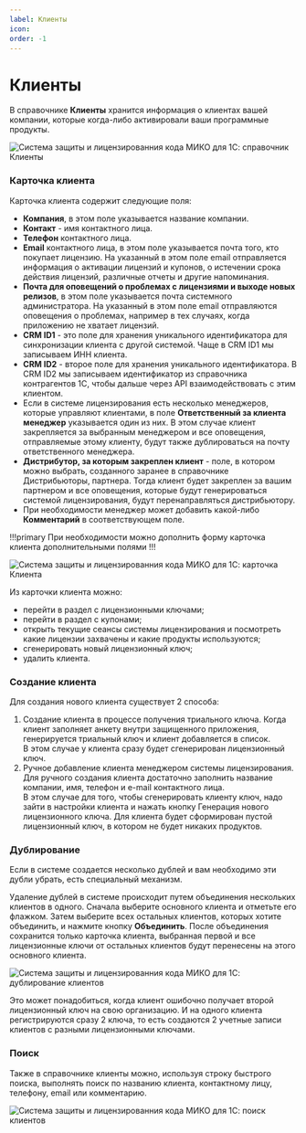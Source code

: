 ```yaml
---
label: Клиенты
icon: 
order: -1
---
```

# Клиенты

В справочнике **Клиенты** хранится информация о клиентах вашей компании, которые когда-либо активировали ваши программные продукты.

<img class="miko-shadow img-zoomable"  
src="/assets/vendor-cabinet/clients/clients_1.png"
data-original="/assets/vendor-cabinet/clients/clients_1.png"
srcset="/assets/vendor-cabinet/clients/clients_1_prev.png 1x, /assets/vendor-cabinet/clients/clients_1.png 2x"
alt="Система защиты и лицензированния кода МИКО для 1С: справочник Клиенты"
/>

### Карточка клиента

Карточка клиента содержит следующие поля:
- **Компания**, в этом поле указывается название компании.
- **Контакт** - имя контактного лица.
- **Телефон** контактного лица.
- **Email** контактного лица, в этом поле указывается почта того, кто покупает лицензию. На указанный в этом поле email отправляется информация о активации лицензий и купонов, о истечении срока действия лицензий, различные отчеты и другие напоминания.
- **Почта для оповещений о проблемах с лицензиями и выходе новых релизов**, в этом поле указывается почта системного администратора. На указанный в этом поле email отправляются оповещения о проблемах, например в тех случаях, когда приложению не хватает лицензий.
- **CRM ID1** - это поле для хранения уникального идентификатора для синхронизации клиента с другой системой. Чаще в CRM ID1 мы записываем ИНН клиента.
- **CRM ID2** - второе поле для хранения уникального идентификатора. В CRM ID2 мы записываем идентификатор из справочника контрагентов 1С, чтобы дальше через API взаимодействовать с этим клиентом. 
- Если в системе лицензирования есть несколько менеджеров, которые управляют клиентами, в поле **Ответственный за клиента менеджер** указывается один из них. В этом случае клиент закрепляется за выбранным менеджером и все оповещения, отправляемые этому клиенту, будут также дублироваться на почту ответственного менеджера.
- **Дистрибутор, за которым закреплен клиент** - поле, в котором можно выбрать, созданного заранее в справочнике Дистрибьюторы, партнера. Тогда клиент будет закреплен за вашим партнером и все оповещения, которые будут генерироваться системой лицензирования, будут перенаправляться дистрибьютору. 
- При необходимости менеджер может добавить какой-либо **Комментарий** в соответствующем поле.

!!!primary
При необходимости можно дополнить форму карточка клиента дополнительными полями
!!!

<img class="miko-shadow img-zoomable"  
src="/assets/vendor-cabinet/clients/clients_2.png"
data-original="/assets/vendor-cabinet/clients/clients_2.png"
srcset="/assets/vendor-cabinet/clients/clients_2_prev.png 1x, /assets/vendor-cabinet/clients/clients_2.png 2x"
alt="Система защиты и лицензированния кода МИКО для 1С: карточка Клиента"
/>

Из карточки клиента можно:
- перейти в раздел с лицензионными ключами;
- перейти в раздел с купонами;
- открыть текущие сеансы системы лицензирования и посмотреть какие лицензии захвачены и какие продукты используются;
- сгенерировать новый лицензионный ключ;
- удалить клиента.

### Создание клиента

Для создания нового клиента существует 2 способа:
1. Создание клиента в процессе получения триального ключа. Когда клиент заполняет анкету внутри защищенного приложения, генерируется триальный ключ и клиент добавляется в список.<br>
   В этом случае у клиента сразу будет сгенерирован лицензионный ключ.
2. Ручное добавление клиента менеджером системы лицензирования. Для ручного создания клиента достаточно заполнить название компании, имя, телефон и e-mail контактного лица.<br>
   В этом случае для того, чтобы сгенерировать клиенту ключ, надо зайти в настройки клиента и нажать кнопку Генерация нового лицензионного ключа. Для клиента будет сформирован пустой лицензионный ключ, в котором не будет никаких продуктов.

### Дублирование

Если в системе создается несколько дублей и вам необходимо эти дубли убрать, есть специальный механизм.

Удаление дублей в системе происходит путем объединения нескольких клиентов в одного. Сначала выберите основного клиента и отметьте его флажком. Затем выберите всех остальных клиентов, которых хотите объединить, и нажмите кнопку **Объединить**. После объединения сохранится только карточка клиента, выбранная первой и все лицензионные ключи от остальных клиентов будут перенесены на этого основного клиента.

<img class="miko-shadow img-zoomable"  
src="/assets/vendor-cabinet/clients/clients_3.png"
data-original="/assets/vendor-cabinet/clients/clients_3.png"
srcset="/assets/vendor-cabinet/clients/clients_3_prev.png 1x, /assets/vendor-cabinet/clients/clients_3.png 2x"
alt="Система защиты и лицензированния кода МИКО для 1С: дублирование клиентов"
/>

Это может понадобиться, когда клиент ошибочно получает второй лицензионный ключ на свою организацию. И на одного клиента регистрируются сразу 2 ключа, то есть создаются 2 учетные записи клиентов с разными лицензионными ключами.

### Поиск

Также в справочнике клиенты можно, используя строку быстрого поиска, выполнять поиск по названию клиента, контактному лицу, телефону, email или комментарию.

<img class="miko-shadow img-zoomable"  
src="/assets/vendor-cabinet/clients/clients_4.png"
data-original="/assets/vendor-cabinet/clients/clients_4.png"
srcset="/assets/vendor-cabinet/clients/clients_4_prev.png 1x, /assets/vendor-cabinet/clients/clients_4.png 2x"
alt="Система защиты и лицензированния кода МИКО для 1С: поиск клиентов"
/>